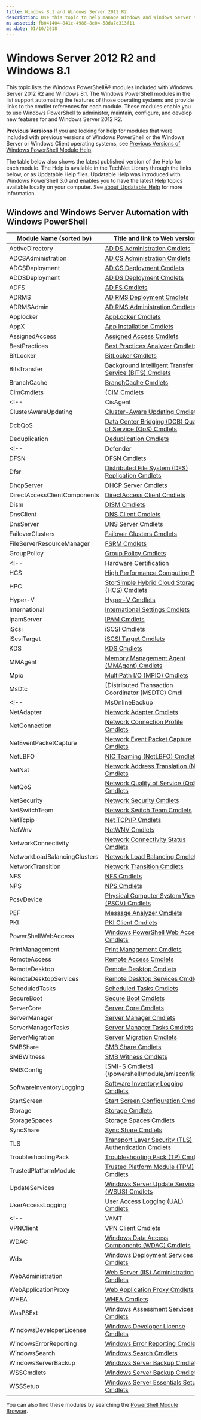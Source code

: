 ```yaml
---
title: Windows 8.1 and Windows Server 2012 R2
description: Use this topic to help manage Windows and Windows Server technologies with Windows PowerShell.
ms.assetid: fb041404-841c-4986-8e04-58da7d313f11
ms.date: 01/10/2018
---
```


# Windows Server 2012 R2 and Windows 8.1

This topic lists the Windows PowerShellÂ® modules included with Windows Server 2012 R2 and Windows 8.1. The Windows PowerShell modules in the list support automating the features of those operating systems and provide links to the cmdlet references for each module. These modules enable you to use Windows PowerShell to administer, maintain, configure, and develop new features for and Windows Server 2012 R2.

**Previous Versions** If you are looking for help for modules that were included with previous versions of Windows PowerShell or the Windows Server or Windows Client operating systems, see [Previous Versions of Windows PowerShell Module Help](https://technet.microsoft.com/en-us/library/dn296471.aspx).

The table below also shows the latest published version of the Help for each module. The Help is available in the TechNet Library through the links below, or as Updatable Help files. Updatable Help was introduced with Windows PowerShell 3.0 and enables you to have the latest Help topics available locally on your computer. See [about\_Updatable\_Help](https://docs.microsoft.com/en-us/powershell/module/microsoft.powershell.core/about/about_updatable_help?view=powershell-5.1&viewFallbackFrom=powershell-Microsoft.PowerShell.Core) for more information.

## Windows and Windows Server Automation with Windows PowerShell

| Module Name (sorted by) | Title and link to Web version |
| - | - |
| ActiveDirectory | [AD DS Administration Cmdlets](/powershell/module/activedirectory) |
| ADCSAdministration | [AD CS Administration Cmdlets](/powershell/module/adcsadministration) |
| ADCSDeployment | [AD CS Deployment Cmdlets](/powershell/module/adcsdeployment) |
| ADDSDeployment | [AD DS Deployment Cmdlets](/powershell/module/addsdeployment) |
| ADFS | [AD FS Cmdlets](/powershell/module/adfs) |
| ADRMS |[AD RMS Deployment Cmdlets](/powershell/module/adrms) |
| ADRMSAdmin | [AD RMS Administration Cmdlets](/powershell/module/adrmsadmin) |
| Applocker | [AppLocker Cmdlets](/powershell/module/applocker) |
| AppX | [App Installation Cmdlets](/powershell/module/appx) |
| AssignedAccess | [Assigned Access Cmdlets](/powershell/module/assignedaccess) |
| BestPractices | [Best Practices Analyzer Cmdlets](/powershell/module/bestpractices) |
| BitLocker | [BitLocker Cmdlets](/powershell/module/bitlocker) |
| BitsTransfer | [Background Intelligent Transfer Service (BITS) Cmdlets](/powershell/module/bitstransfer) |
| BranchCache | [BranchCache Cmdlets](/powershell/module/branchcache) |
| CimCmdlets | ([CIM Cmdlets](/powershell/module/cim-cmdlets) |
<!-- | CisAgent | [StorSimple Microsoft Azure management agent (CisAgent) Cmdlets]("https://technet.microsoft.com/library/dn715784(v=wps.630).aspx") | -->
| ClusterAwareUpdating | [Cluster-Aware Updating Cmdlets](/powershell/module/clusterawareupdating) |
| DcbQoS | [Data Center Bridging (DCB) Quality of Service (QoS) Cmdlets](/powershell/module/dcbqos) |
| Deduplication | [Deduplication Cmdlets](/powershell/module/deduplication) |
<!-- | Defender | [Defender Cmdlets]("https://technet.microsoft.com/library/00797342-0aac-4fff-84fe-4749da9242d6%20(v=wps.630).aspx") | -->
| DFSN | [DFSN Cmdlets](/powershell/module/dfsn) |
| Dfsr | [Distributed File System (DFS) Replication Cmdlets](/powershell/module/dfsn) |
| DhcpServer | [DHCP Server Cmdlets](/powershell/module/dhcpserver) |
| DirectAccessClientComponents | [DirectAccess Client Cmdlets](/powershell/module/directaccessclient) |
| Dism | [DISM Cmdlets](/powershell/module/dism) |
| DnsClient | [DNS Client Cmdlets](/powershell/module/dnsclient) |
| DnsServer | [DNS Server Cmdlets](/powershell/module/dnsserver) |
| FailoverClusters | [Failover Clusters Cmdlets](/powershell/module/failoverclusters) |
| FileServerResourceManager | [FSRM Cmdlets](/powershell/module/fsrm) |
| GroupPolicy | [Group Policy Cmdlets](/powershell/module/grouppolicy) |
<!-- | Hardware Certification | [Hardware Certification Cmdlets]("https://technet.microsoft.com/library/dn296620(v=wps.630).aspx") | -->
| HCS | [High Performance Computing Pack](/powershell/module/hpc) |
| HPC | [StorSimple Hybrid Cloud Storage (HCS) Cmdlets](/powershell/module/hcs) |
| Hyper-V | [Hyper-V Cmdlets](/powershell/module/hyper-v) |
| International | [International Settings Cmdlets](/powershell/module/international_cmdlets) |
| IpamServer | [IPAM Cmdlets](/powershell/module/ipamserver) |
| iScsi | [iSCSI Cmdlets](/powershell/module/iscsi) |
| iScsiTarget | [iSCSI Target Cmdlets](/powershell/module/iscsitarget) |
| KDS | [KDS Cmdlets](/powershell/module/kds) |
| MMAgent | [Memory Management Agent (MMAgent) Cmdlets](/powershell/module/mmagent) |
| Mpio | [MultiPath I/O (MPIO) Cmdlets](/powershell/module/mpio) |
| MsDtc | [Distributed Transaction Coordinator (MSDTC) Cmdl
<!-- | MsOnlineBackup | [Windows Azure Backup Cmdlets]("https://technet.microsoft.com/library/hh770400(v=wps.630).aspx") | -->
| NetAdapter | [Network Adapter Cmdlets](/powershell/module/netadapter) |
| NetConnection | [Network Connection Profile Cmdlets](/powershell/module/netconnection) |
| NetEventPacketCapture | [Network Event Packet Capture Cmdlets](/powershell/module/neteventpacketcapture) |
| NetLBFO | [NIC Teaming (NetLBFO) Cmdlets](/powershell/module/netlbfo) |
| NetNat | [Network Address Translation (NAT) Cmdlets](/powershell/module/netnat) |
| NetQoS | [Network Quality of Service (QoS) Cmdlets](/powershell/module/netqos) |
| NetSecurity | [Network Security Cmdlets](/powershell/module/netsecurity) |
| NetSwitchTeam | [Network Switch Team Cmdlets](/powershell/module/netswitchteam) |
| NetTcpip | [Net TCP/IP Cmdlets](/powershell/module/nettcpip) |
| NetWnv | [NetWNV Cmdlets](/powershell/module/netwnv) |
| NetworkConnectivity | [Network Connectivity Status Cmdlets](/powershell/module/networkconnectivity) |
| NetworkLoadBalancingClusters | [Network Load Balancing Cmdlets](/powershell/module/networkloadbalancingclusters) |
| NetworkTransition | [Network Transition Cmdlets](/powershell/module/networktransition) |
| NFS | [NFS Cmdlets](/powershell/module/nfs) |
| NPS | [NPS Cmdlets](/powershell/module/nps) |
| PcsvDevice | [Physical Computer System View (PSCV) Cmdlets](/powershell/module/pcsvdevice) |
| PEF | [Message Analyzer Cmdlets](/powershell/module/pef) |
| PKI | [PKI Client Cmdlets](/powershell/module/pki) |
| PowerShellWebAccess | [Windows PowerShell Web Access Cmdlets](/powershell/module/powershellwebacccess) |
| PrintManagement | [Print Management Cmdlets](/powershell/module/printmanagement) |
| RemoteAccess | [Remote Access Cmdlets](/powershell/module/remoteaccess) |
| RemoteDesktop | [Remote Desktop Cmdlets](/powershell/module/remotedesktop) |
| RemoteDesktopServices | [Remote Desktop Services Cmdlets](/powershell/module/remotedesktopservices) |
| ScheduledTasks | [Scheduled Tasks Cmdlets](/powershell/module/scheduledtasks) |
| SecureBoot | [Secure Boot Cmdlets](/powershell/module/secureboot) |
| ServerCore | [Server Core Cmdlets](/powershell/module/servercore) |
| ServerManager | [Server Manager Cmdlets](/powershell/module/servermanager) |
| ServerManagerTasks | [Server Manager Tasks Cmdlets](/powershell/module/servermanagertasks) |
| ServerMigration | [Server Migration Cmdlets](/powershell/module/servermigration) |
| SMBShare | [SMB Share Cmdlets](/powershell/module/smbshare) |
| SMBWitness | [SMB Witness Cmdlets](/powershell/module/smbwitness) |
| SMISConfig | [SMI-S Cmdlets](/powershell/module/smisconfigura
| SoftwareInventoryLogging | [Software Inventory Logging Cmdlets](/powershell/module/softwareinventorylogging) |
| StartScreen | [Start Screen Configuration Cmdlets](/powershell/module/startscreen) |
| Storage | [Storage Cmdlets](/powershell/module/stroage) |
| StorageSpaces | [Storage Spaces Cmdlets](/powershell/module/storagespaces) |
| SyncShare | [Sync Share Cmdlets](/powershell/module/syncshare) |
| TLS | [Transport Layer Security (TLS) Authentication Cmdlets](/powershell/module/tls) |
| TroubleshootingPack | [Troubleshooting Pack (TP) Cmdlets](/powershell/module/troubleshootingtack) |
| TrustedPlatformModule | [Trusted Platform Module (TPM) Cmdlets](/powershell/module/trustedplatformmodule) |
| UpdateServices | [Windows Server Update Services (WSUS) Cmdlets](/powershell/module/updateservices) |
| UserAccessLogging | [User Access Logging (UAL) Cmdlets](/powershell/module/useraccesslogging) |
<!-- | VAMT | [VAMT Cmdlets](/powershell/module/vamt) | -->
| VPNClient | [VPN Client Cmdlets](/powershell/module/vpnclient) |
| WDAC | [Windows Data Access Components (WDAC) Cmdlets](/powershell/module/wdac) |
| Wds | [Windows Deployment Services Cmdlets](/powershell/module/wds) |
| WebAdministration | [Web Server (IIS) Administration Cmdlets](/powershell/module/webadministration) |
| WebApplicationProxy | [Web Application Proxy Cmdlets](/powershell/module/webapplicationproxy) |
| WHEA | [WHEA Cmdlets](/powershell/module/whea) |
| WasPSExt | [Windows Assessment Services Cmdlets](/powershell/module/waspsext) |
| WindowsDeveloperLicense | [Windows Developer License Cmdlets](/powershell/module/windowsdeveloperlicense) |
| WindowsErrorReporting | [Windows Error Reporting Cmdlets](/powershell/module/windowserrorreporting) |
| WindowsSearch | [Windows Search Cmdlets](/powershell/module/windowssearch) |
| WindowsServerBackup | [Windows Server Backup Cmdlets](/powershell/module/windowsserverbackup) |
| WSSCmdlets | [Windows Server Backup Cmdlets](/powershell/module/wsscmdlets) |
| WSSSetup | [Windows Server Essentials Setup Cmdlets](/powershell/module/wsssetup) |

You can also find these modules by searching the [PowerShell Module Browser](/powershell/module/).
